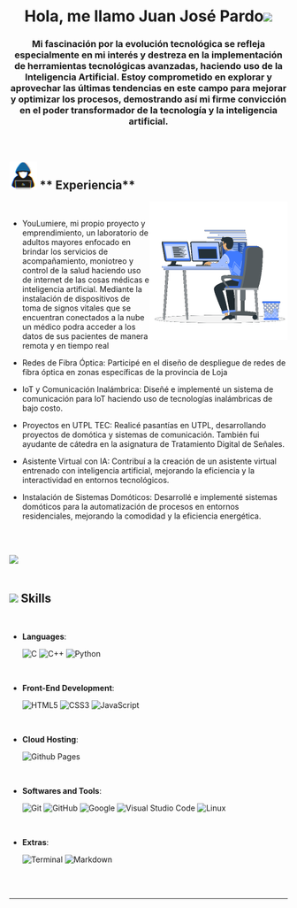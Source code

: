 
<h1 align="center"><b>Hola, me llamo Juan José Pardo</b><img src="https://media.giphy.com/media/hvRJCLFzcasrR4ia7z/giphy.gif" width="35"></h1>
<!--  -->

</p>
<h3 align="center"><b>Mi fascinación por la evolución tecnológica se refleja especialmente en mi interés y destreza en la implementación de herramientas tecnológicas avanzadas, haciendo uso de la Inteligencia Artificial. Estoy comprometido en explorar y aprovechar las últimas tendencias en este campo para mejorar y optimizar los procesos, demostrando así mi firme convicción en el poder transformador de la tecnología y la inteligencia artificial.</b></h3>
<!--  -->

</p>

<br>



	
## <picture><img src = "https://github.com/0xAbdulKhalid/0xAbdulKhalid/raw/main/assets/mdImages/about_me.gif" width = 50px></picture> ** Experiencia**

<picture> <img align="right" src="https://github.com/0xAbdulKhalid/0xAbdulKhalid/raw/main/assets/mdImages/Right_Side.gif" width = 250px></picture>

<br>

- YouLumiere, mi propio proyecto y emprendimiento, un laboratorio de adultos mayores enfocado en brindar los servicios de acompañamiento, moniotreo y control de la salud haciendo uso de internet de las cosas médicas e inteligencia artificial. Mediante la instalación de dispositivos de toma de signos vitales que se encuentran conectados a la nube un médico podra acceder a los datos de sus pacientes de manera remota y en tiempo real

- Redes de Fibra Óptica: Participé en el diseño de despliegue de redes de fibra óptica en zonas específicas de la provincia de Loja
  
- IoT y Comunicación Inalámbrica: Diseñé e implementé un sistema de comunicación para IoT haciendo uso de tecnologías inalámbricas de bajo costo.
  
- Proyectos en UTPL TEC: Realicé pasantías en UTPL, desarrollando proyectos de domótica y sistemas de comunicación. También fui ayudante de cátedra en la asignatura de Tratamiento Digital de Señales.
  
- Asistente Virtual con IA: Contribuí a la creación de un asistente virtual entrenado con inteligencia artificial, mejorando la eficiencia y la interactividad en entornos tecnológicos.
  
- Instalación de Sistemas Domóticos: Desarrollé e implementé sistemas domóticos para la automatización de procesos en entornos residenciales, mejorando la comodidad y la eficiencia energética.

<br><br>

<img src="https://user-images.githubusercontent.com/73097560/115834477-dbab4500-a447-11eb-908a-139a6edaec5c.gif"><br><br>

## <img src="https://media2.giphy.com/media/QssGEmpkyEOhBCb7e1/giphy.gif?cid=ecf05e47a0n3gi1bfqntqmob8g9aid1oyj2wr3ds3mg700bl&rid=giphy.gif" width ="25"><b> Skills</b>
<br>

<p align="center">

- **Languages**:
    
    ![C](https://img.shields.io/badge/C%20-%232370ED.svg?style=for-the-badge&logo=c&logoColor=white)
    ![C++](https://img.shields.io/badge/C++%20-%2300599C.svg?style=for-the-badge&logo=c%2B%2B&logoColor=white)
    ![Python](https://img.shields.io/badge/Python%20-%2314354C.svg?style=for-the-badge&logo=python&logoColor=white)

<br>   
    
- **Front-End Development**:

   ![HTML5](https://img.shields.io/badge/HTML5%20-%23E34F26.svg?style=for-the-badge&logo=html5&logoColor=white)
   ![CSS3](https://img.shields.io/badge/CSS%20-%231572B6.svg?style=for-the-badge&logo=css3&logoColor=white)
   ![JavaScript](https://img.shields.io/badge/JavaScript%20-%23F7DF1E.svg?style=for-the-badge&logo=javascript&logoColor=black)

<br>

- **Cloud Hosting**:

    ![Github Pages](https://img.shields.io/badge/GitHub%20Pages-%23327FC7.svg?style=for-the-badge&logo=github&logoColor=white)
    
<br>

- **Softwares and Tools**:

    ![Git](https://img.shields.io/badge/git-%23F05033.svg?style=for-the-badge&logo=git&logoColor=white)
    ![GitHub](https://img.shields.io/badge/github-%23121011.svg?style=for-the-badge&logo=github&logoColor=white)
    ![Google](https://img.shields.io/badge/google-%234285F4.svg?style=for-the-badge&logo=google&logoColor=white)
    ![Visual Studio Code](https://img.shields.io/badge/Visual%20Studio%20Code-0078d7.svg?style=for-the-badge&logo=visual-studio-code&logoColor=white)
    ![Linux](https://img.shields.io/badge/Linux-FCC624?style=for-the-badge&logo=linux&logoColor=black) 

<br>

- **Extras**:

    ![Terminal](https://img.shields.io/badge/Terminal-%23054020?style=for-the-badge&logo=gnu-bash&logoColor=white)
    ![Markdown](https://img.shields.io/badge/markdown-%23000000.svg?style=for-the-badge&logo=markdown&logoColor=white)   


</p>

<br>
<br>

-----

<br>



